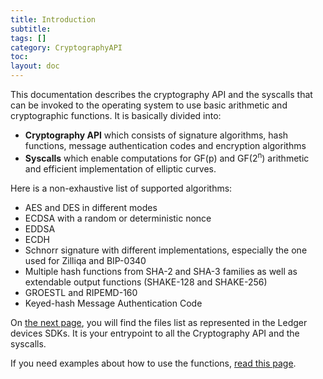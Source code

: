 ```yaml
---
title: Introduction
subtitle:
tags: []
category: CryptographyAPI
toc:
layout: doc
---
```


This documentation describes the cryptography API and the syscalls that can be invoked to the operating system to use basic arithmetic and cryptographic functions. It is basically divided into:
- **Cryptography API** which consists of signature algorithms, hash functions, message authentication codes and encryption algorithms
- **Syscalls** which enable computations for GF(p) and GF(2<sup align="right">n</sup>) arithmetic and efficient implementation of elliptic curves.

Here is a non-exhaustive list of supported algorithms:
- AES and DES in different modes
- ECDSA with a random or deterministic nonce
- EDDSA
- ECDH
- Schnorr signature with different implementations, especially the one used for Zilliqa and BIP-0340
- Multiple hash functions from SHA-2 and SHA-3 families as well as extendable output functions (SHAKE-128 and SHAKE-256)
- GROESTL and RIPEMD-160 
- Keyed-hash Message Authentication Code


On [the next page](../files), you will find the files list as represented in the Ledger devices SDKs. It is your entrypoint to all the Cryptography API and the syscalls.

If you need examples about how to use the functions, [read this page](../../crypto-examples).